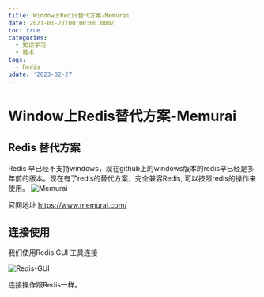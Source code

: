 ```yaml
---
title: Window上Redis替代方案-Memurai
date: 2021-01-27T00:00:00.000Z
toc: true
categories:
  - 知识学习
  - 技术
tags:
  - Redis
udate: '2023-02-27'
---
```

# Window上Redis替代方案-Memurai

## Redis 替代方案
Redis 早已经不支持windows，现在github上的windows版本的redis早已经是多年前的版本。现在有了redis的替代方案，完全兼容Redis, 可以按照redis的操作来使用。
![Memurai](/img/memurai.jpg)

<!-- more -->

官网地址 https://www.memurai.com/
## 连接使用
我们使用Redis GUI 工具连接

![Redis-GUI](/img/redis-connect.jpg)

连接操作跟Redis一样。
